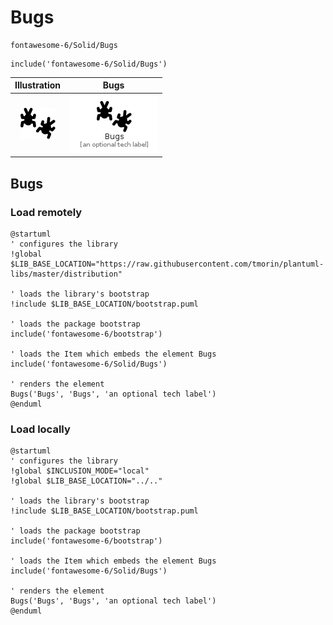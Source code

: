 # Bugs


```text
fontawesome-6/Solid/Bugs
```

```text
include('fontawesome-6/Solid/Bugs')
```



| Illustration | Bugs |
| :---: | :---: |
| ![illustration for Illustration](../../fontawesome-6/Solid/Bugs.png) | ![illustration for Bugs](../../fontawesome-6/Solid/Bugs.Local.png) |




## Bugs

### Load remotely
```plantuml
@startuml
' configures the library
!global $LIB_BASE_LOCATION="https://raw.githubusercontent.com/tmorin/plantuml-libs/master/distribution"

' loads the library's bootstrap
!include $LIB_BASE_LOCATION/bootstrap.puml

' loads the package bootstrap
include('fontawesome-6/bootstrap')

' loads the Item which embeds the element Bugs
include('fontawesome-6/Solid/Bugs')

' renders the element
Bugs('Bugs', 'Bugs', 'an optional tech label')
@enduml
```

### Load locally
```plantuml
@startuml
' configures the library
!global $INCLUSION_MODE="local"
!global $LIB_BASE_LOCATION="../.."

' loads the library's bootstrap
!include $LIB_BASE_LOCATION/bootstrap.puml

' loads the package bootstrap
include('fontawesome-6/bootstrap')

' loads the Item which embeds the element Bugs
include('fontawesome-6/Solid/Bugs')

' renders the element
Bugs('Bugs', 'Bugs', 'an optional tech label')
@enduml
```


